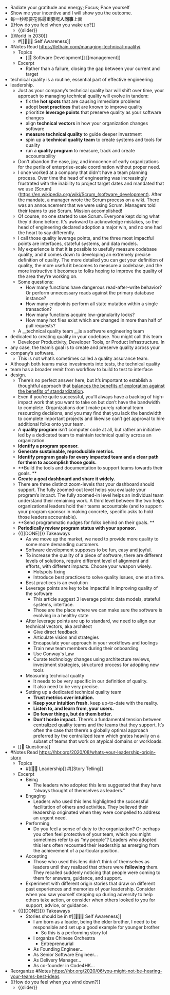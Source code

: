 - Radiate your gratitude and energy; Focus; Pace yourself
- Show me your incentive and I will show you the outcome.
- 每一秒都要花係最重要嘅**人同事**上面
- [[How do you feel when you wake up?]]
    - {{slider}}
- [[World in 2030]]
    - #[[🧘🏻‍♂️ Self Awareness]]
- #Notes Read https://lethain.com/managing-technical-quality/ 
    - Topics
        - [[🔢 Software Development]] [[management]]
    - Excerpt
        - Rather than a failure, closing the gap between your current and target 
- technical quality is a routine, essential part of effective engineering 
- leadership.
    - Just as your company’s technical quality bar will shift over time, your approach to managing technical quality will evolve in tandem:
        - fix the **hot spots** that are causing immediate problems
        - adopt **best practices** that are known to improve quality
        - prioritize **leverage points** that preserve quality as your software changes
        - align **technical vectors** in how your organization changes software
        - **measure technical quality** to guide deeper investment
        - spin up a **technical quality team** to create systems and tools for quality
        - run a **quality program** to measure, track and create accountability
    - Don't abandon the ease, joy, and innocence of early organizations for the perils of enterprise-scale coordination without proper need.
    - I once worked at a company that didn't have a team planning process. Over time the head of engineering was increasingly frustrated with the inability to project target dates and mandated that we use [Scrum](https://en.wikipedia.org/wiki/Scrum_(software_development). After the mandate, a manager wrote the Scrum process on a wiki. There was an announcement that we were using Scrum. Managers told their teams to use Scrum. Mission accomplished!
    - Of course, no one started to use Scrum. Everyone kept doing what they'd done before. It's awkward to acknowledge mistakes, so the head of engineering declared adoption a major win, and no one had the heart to say differently.
    - I call those quality leverage points, and the three most impactful points are interfaces, stateful systems, and data models.
    - My experience is that it __is__ possible to usefully measure codebase quality, and it comes down to developing an extremely precise definition of quality. The more detailed you can get your definition of quality, the more useful it becomes to measure a codebase, and the more instructive it becomes to folks hoping to improve the quality of the area they’re working on.
    - Some questions:
        - How many functions have dangerous read-after-write behavior? Or perform unnecessary reads against the primary database instance?
        - How many endpoints perform all state mutation within a single transaction?
        - How many functions acquire low-granularity locks?
        - How many hot files exist which are changed in more than half of pull requests?
    - A __technical quality team __is a software engineering team 
- dedicated to creating quality in your codebase. You might call this team
    - Developer Productivity, Developer Tools, or Product Infrastructure. In 
- any case, the team’s goal is to create and preserve quality across your 
- company’s software.
    - This is not what’s sometimes called a quality assurance team. 
- Although both teams make investments into tests, the technical quality 
- team has a broader remit from workflow to build to test to interface 
- design.
    - There’s no perfect answer here, but it’s important to establish a thoughtful approach that [balances the benefits of exploration against the benefits of standardization](http://lethain.com/magnitudes-of-exploration/).
    - Even if you’re quite successful, you’ll always have a backlog of high-impact work that you want to take on but don’t have the bandwidth to complete. Organizations don’t make purely rational team resourcing decisions, and you may find that you lack the bandwidth to complete important projects and likewise can’t get approval to hire additional folks onto your team.
    - A __quality program__ isn’t computer code at all, but rather an initiative led by a dedicated team to maintain technical quality across an organization.
    - **Identify a program sponsor.** 
    - **Generate sustainable, reproducible metrics.** 
    - **Identify program goals for every impacted team and a clear path for them to accomplish those goals.** 
    - **Build the tools and documentation to support teams towards their goals. **
    - **Create a goal dashboard and share it widely.** 
    - There are three distinct zoom-levels that your dashboard should support. The fully zoomed-out level helps you evaluate your program’s impact. The fully zoomed-in level helps an individual team understand their remaining work. A third level between the two helps organizational leaders hold their teams accountable (and to support your program sponsor in making concrete, specific asks to hold those leaders accountable).
    - **Send programmatic nudges for folks behind on their goals. **
    - **Periodically review program status with your sponsor.**
    - {{[[DONE]]}} Takeaways
        - As we move up the market, we need to provide more quality to some more demanding customers.
        - Software development supposes to be fun, easy and joyful.
        - To increase the quality of a piece of software, there are different levels of solutions, require different level of alignment and efforts, with different impacts. Choose your weapon wisely.
            - Hotspots fixing
            - Introduce best practices to solve quality issues, one at a time.
        - Best practices is an evolution
        - Leverage points are key to be impactful in improving quality of the software
            - This article suggest 3 leverage points: data models, stateful systems, interface.
            - Those are the place where we can make sure the software is evolving in a healthy state
        - After leverage points are up to standard, we need to align our technical vectors, aka architect
            - Give direct feedback
            - Articulate vision and strategies
            - Encapsulate your approach in your workflows and toolings
            - Train new team members during their onboarding
            - Use Conway's Law
            - Curate technology changes using architecture reviews, investment strategies, structured process for adopting new tools
        - Measuring technical quality
            - It needs to be very specific in our definition of quality.
            - It also need to be very precise.
        - Setting up a dedicated technical quality team
            - **Trust metrics over intuition.**
            - **Keep your intuition fresh.** keep up-to-date with the reality.
            - **Listen to, and learn from, your users.**
            - **Do fewer things, but do them better.**
            - **Don’t horde impact.** There’s a fundamental tension between centralized quality teams and the teams that they support. It’s often the case that there’s a globally optimal approach preferred by the centralized team which grates heavily on a subset of teams that work on atypical domains or workloads.
    - [[🤔 Questions]]
- #Notes Read https://hbr.org/2020/08/whats-your-leadership-origin-story 
    - Topics
        - #[[☝🏻 Leadership]] #[[Story Telling]]
    - Excerpt
        - Being
            - The leaders who adopted this lens suggested that they have “always thought of themselves as leaders.”
        - Engaging
            - Leaders who used this lens highlighted the successful facilitation of others and activities. They believed their leadership originated when they were compelled to address an urgent need.
        - Performing
            - Do you feel a sense of duty to the organization? Or perhaps you often feel protective of your team, which you might sometimes refer to as “my people”? Leaders who adopted this lens often recounted their leadership as emerging from the achievement of a particular position.
        - Accepting
            - Those who used this lens didn’t think of themselves as leaders until they realized that others were __following__ them. They recalled suddenly noticing that people were coming to them for answers, guidance, and support.
        - Experiment with different origin stories that draw on different past experiences and memories of your leadership. Consider when you saw yourself stepping up during adversity to help others take action, or consider when others looked to you for support, advice, or guidance.
    - {{[[DONE]]}}  Takeaways
        - Stories should be in #[[🧘🏻‍♂️ Self Awareness]]
            - I am born as a leader, being the elder brother, I need to be responsible and set up a good example for younger brother
                - So this is a performing story lol
            - I organize Chinese Orchestra
                - Entrepreneurial
            - As Founding Engineer...
            - As Senior Software Engineer...
            - As Delivery Manager...
            - As co-founder in Code4HK...
- Reorganize #Notes https://hbr.org/2020/06/you-might-not-be-hearing-your-teams-best-ideas
- [[How do you feel when you wind down?]]
    - {{slider}}
